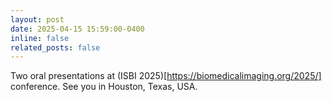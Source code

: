 ```yaml
---
layout: post
date: 2025-04-15 15:59:00-0400
inline: false
related_posts: false
---
```


Two oral presentations at (ISBI 2025)[https://biomedicalimaging.org/2025/] conference. See you in Houston, Texas, USA.